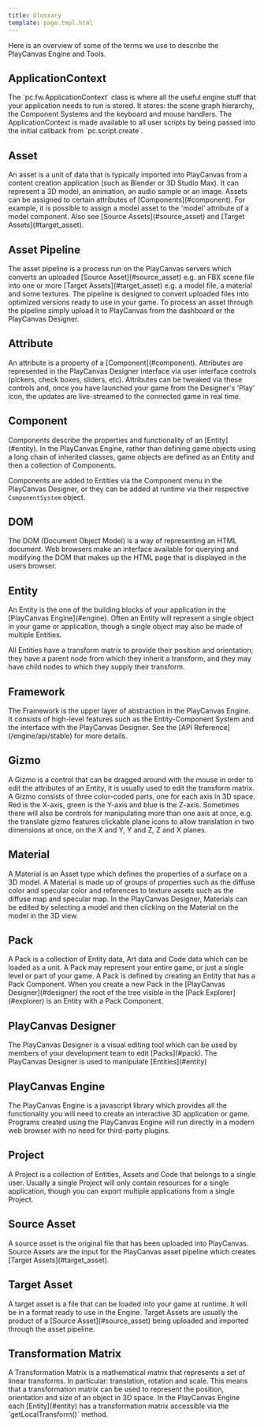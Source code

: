 ```yaml
---
title: Glossary
template: page.tmpl.html
---
```


Here is an overview of some of the terms we use to describe the PlayCanvas Engine and Tools.

<h2 id="app_context">ApplicationContext</h2>
The `pc.fw.ApplicationContext` class is where all the useful engine stuff that your application needs to run is stored. It stores: the scene graph hierarchy, the Component Systems and the
keyboard and mouse handlers. The ApplicationContext is made available to all user scripts by being passed into the initial callback from `pc.script.create`.

<h2 id="asset">Asset</h2>
An asset is a unit of data that is typically imported into PlayCanvas from a content creation application (such as Blender or 3D Studio Max). It can represent a 3D model, an animation, an audio sample or an image. Assets can be assigned to certain attributes of [Components](#component). For example, it is possible to assign a model asset to the 'model' attribute of a model component. Also see [Source Assets](#source_asset) and [Target Assets](#target_asset).

<h2 id="asset_pipeline">Asset Pipeline</h2>
The asset pipeline is a process run on the PlayCanvas servers which converts an uploaded [Source Asset](#source_asset) e.g. an FBX scene file into one or more [Target Assets](#target_asset) e.g. a model file, a material and some textures. The pipeline is designed to convert uploaded files into optimized versions ready to use in your game. To process an asset through the pipeline simply upload it to PlayCanvas from the dashboard or the PlayCanvas Designer.

<h2 id="attribute">Attribute</h2>
An attribute is a property of a [Component](#component). Attributes are represented in the PlayCanvas Designer interface via user interface controls (pickers, check boxes, sliders, etc). Attributes can be tweaked via these controls and, once you have launched your game from the Designer's 'Play' icon, the updates are live-streamed to the connected game in real time.

<h2 id="component">Component</h2>
Components describe the properties and functionality of an [Entity](#entity). In the PlayCanvas Engine, rather than defining game objects using a long chain of inherited classes, game objects are defined as an Entity and then a collection of Components.

Components are added to Entities via the Component menu in the PlayCanvas Designer, or they can be added at runtime via their respective `ComponentSystem` object.

<h2 id="dom">DOM</h2>
The DOM (Document Object Model) is a way of representing an HTML document. Web browsers make an interface available for querying and modifying the DOM that makes up the HTML page that
is displayed in the users browser.

<h2 id="entity">Entity</h2>
An Entity is the one of the building blocks of your application in the [PlayCanvas Engine](#engine). Often an Entity will represent a single object in your game or application, though a single object may also be made of multiple Entities.

All Entities have a transform matrix to provide their position and orientation;
they have a parent node from which they inherit a transform, and they may have child nodes to which they supply their transform.

<h2 id="framework">Framework</h2>
The Framework is the upper layer of abstraction in the PlayCanvas Engine. It consists of high-level features such as the Entity-Component System and the interface with the PlayCanvas Designer. See the [API Reference](/engine/api/stable) for more details.

<h2 id="gizmo">Gizmo</h2>
A Gizmo is a control that can be dragged around with the mouse in order to edit the attributes of an Entity, it is usually used to edit the transform matrix. A Gizmo consists of
three color-coded parts, one for each axis in 3D space. Red is the X-axis, green is the Y-axis and blue is the Z-axis. Sometimes there will also be controls for manipulating
more than one axis at once, e.g. the translate gizmo features clickable plane icons to allow translation in two dimensions at once, on the X and Y, Y and Z, Z and X planes.

<h2 id="material">Material</h2>
A Material is an Asset type which defines the properties of a surface on a 3D model. A Material is made up of groups of properties such as the diffuse color and specular color and references to texture assets such as the diffuse map and specular map. In the PlayCanvas Designer, Materials can be edited by selecting a model and then clicking on the Material on the model in the 3D view.

<h2 id="pack">Pack</h2>
A Pack is a collection of Entity data, Art data and Code data which can be loaded as a unit. A Pack may represent your entire game, or just a single level or part of your game.
A Pack is defined by creating an Entity that has a Pack Component. When you create a new Pack in the [PlayCanvas Designer](#designer) the root of the tree visible in the [Pack Explorer](#explorer)
is an Entity with a Pack Component.

<h2 id="designer">PlayCanvas Designer</h2>
The PlayCanvas Designer is a visual editing tool which can be used by members of your development team to edit [Packs](#pack). The PlayCanvas Designer is used to manipulate [Entities](#entity)

<h2 id="engine">PlayCanvas Engine</h2>
The PlayCanvas Engine is a javascript library which provides all the functionality you will need to create an interactive 3D application or game.
Programs created using the PlayCanvas Engine will run directly in a modern web browser with no need for third-party plugins.

<h2 id="project">Project</h2>
A Project is a collection of Entities, Assets and Code that belongs to a single user. Usually a single Project will only contain resources for a single application, though you can export multiple applications from a single Project.

<h2 id="source_asset">Source Asset</h2>
A source asset is the original file that has been uploaded into PlayCanvas. Source Assets are the input for the PlayCanvas asset pipeline which creates [Target Assets](#target_asset).

<h2 id="target_asset">Target Asset</h2>
A target asset is a file that can be loaded into your game at runtime. It will be in a format ready to use in the Engine. Target Assets are usually the product of a [Source Asset](#source_asset) being uploaded and imported through the asset pipeline.

<h2 id="transform">Transformation Matrix</h2>
A Transformation Matrix is a mathematical matrix that represents a set of linear transforms. In particular: translation, rotation and scale. This means that a transformation matrix can be used to represent the position, orientation and size of an object in 3D space. In the PlayCanvas Engine each [Entity](#entity) has a transformation matrix accessible via the `getLocalTransform()` method.

